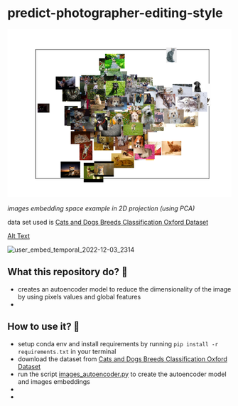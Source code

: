 # predict-photographer-editing-style

<p align="center"><img src="assets/image_embedding_space.png"/></p>

*images embedding space example in 2D projection (using PCA)*

data set used is [Cats and Dogs Breeds Classification Oxford Dataset](https://www.kaggle.com/datasets/zippyz/cats-and-dogs-breeds-classification-oxford-dataset)

[Alt Text](assets/ezgif.com-gif-maker.gif)

![user_embed_temporal_2022-12-03_2314](https://user-images.githubusercontent.com/45449223/205977149-3905c131-b797-4f55-a4f9-54ee002c6216.gif)



## What this repository do? 🚀

- creates an autoencoder model to reduce the dimensionality of the image by using pixels values and global features
-


## How to use it? 🤔

- setup conda env and install requirements by running `pip install -r requirements.txt` in your terminal
- download the dataset from [Cats and Dogs Breeds Classification Oxford Dataset
  ](https://www.kaggle.com/datasets/zippyz/cats-and-dogs-breeds-classification-oxford-dataset)
- run the script [images_autoencoder.py](images_autoencoder.py) to create the autoencoder model and images embeddings
-
- 



